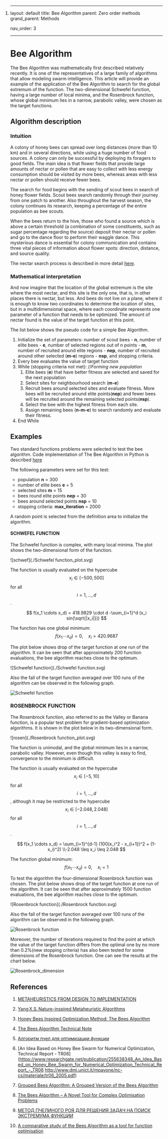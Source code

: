 1. ---
   layout: default
   title: Bee Algorithm
   parent: Zero order methods
   grand_parent: Methods

   nav_order: 3

   ---

   # Bee Algorithm

   The Bee Algorithm was mathematically first described relatively recently. It is one of the representatives of a large family of algorithms that allow modeling swarm intelligence. This article will provide an example of the application of the Bee Algorithm to search for the global extremum of the function. The two-dimensional Schwefel function, having a large number of local minima, and the Rosenbrock function, whose global minimum lies in a narrow, parabolic valley, were chosen as the target functions.


   ## Algorithm description

   ### Intuition

   A colony of honey bees can spread over long distances (more than 10 km) and in several directions, while using a huge number of food sources. A colony can only be successful by deploying its foragers to good fields. The main idea is that flower fields that provide large amounts of nectar or pollen that are easy to collect with less energy consumption should be visited by more bees, whereas areas with less nectar or pollen should receive fewer bees.

   The search for food begins with the sending of scout bees in search of honey flower fields. Scout bees search randomly through their journey from one patch to another. Also throughout the harvest season, the colony continues its research, keeping a percentage of the entire population as bee scouts.

   When the bees return to the hive, those who found a source which is above a certain threshold (a combination of some constituents, such as sugar percentage regarding the source) deposit their nectar or pollen and go to the dance floor to perform their waggle dance. This mysterious dance is essential for colony communication and contains three vital pieces of information about flower spots: direction, distance, and source quality.

   The nectar search process is described in more detail [here](https://www.researchgate.net/publication/260985621_The_Bees_Algorithm_Technical_Note).

   ### Mathematical interpretation

   And now imagine that the location of the global extremum is the site where the most nectar, and this site is the only one, that is, in other places there is nectar, but less. And bees do not live on a plane, where it is enough to know two coordinates to determine the location of sites, but in a multidimensional space, where each coordinate represents one parameter of a function that needs to be optimized. The amount of nectar found is the value of the target function at this point.

   The list below shows the pseudo code for a simple Bee Algorithm.

     1. Initialize the set of parameters: number of scout bees - **n**, number of elite bees - **e**, number of selected regions out of n points - **m**, number of recruited around elite regions - **nep**, number of recruited around other selected (**m-e**) regions - **nsp**, and stopping criteria.
      2. Every bee evaluates the value of target function
      3. While (stopping criteria not met):    //*Forming new population*
         1. Elite bees (**e**) that have better fitness are selected and saved for the next population
         2. Select sites for neighbourhood search (**m-e**)
         3. Recruit bees around selected sites and evaluate fitness. More bees will be recruited around elite points(**nep**) and fewer bees will be recruited around the remaining selected points(**nsp**).
         4. Select the bee with the highest fitness from each site.
         5. Assign remaining bees (**n-m-e**) to search randomly and evaluate their fitness.
      4. End While

   ## Examples

   Two standard functions problems were selected to test the bee algorithm. Code implementation of The Bee Algorithm in Python is described [here](https://jenyay.net/Programming/Bees)

   The following parameters were set for this test: 

    - population **n** = 300 
    - number of elite bees **e** = 5
    - selected sites **m** = 15
   - bees round elite points **nep** = 30
    - bees around selected points **nsp** = 10
    - stopping criteria: **max_iteration** = 2000

   A random point is selected from the definition area to initialize the algorithm.

   ####  SCHWEFEL FUNCTION

   The Schwefel function is complex, with many local minima. The plot shows the two-dimensional form of the function.

   ![schwef](./Schwefel function_plot.svg)

   The function is usually evaluated on the hypercube $$ x_i \in [-500, 500] $$  for all $$ i = 1, ..., d $$.

   $$
   f(x_1 \cdots x_d) = 418.9829 \cdot d -\sum_{i=1}^d (x_i sin(\sqrt{|x_i|}))
   $$

   The function has one global minimum: 
   $$
   f(x_1 \cdots x_d) = 0, \quad x_i = 420.9687
   $$

   The plot below shows drop of the target function at one run of the algorithm. It can be seen that after approximately 200 function evaluations, the bee algorithm reaches close to the optimum.

   ![Schwefel function](./Schwefel function.svg)

   Also the fall of the target function averaged over 100 runs of the algorithm can be observed in the following graph.

   ![Schwefel function](./Schwefel_average.svg)


   ### ROSENBROCK FUNCTION

   The Rosenbrock function, also referred to as the Valley or Banana function, is a popular test problem for gradient-based optimization algorithms. It is shown in the plot below in its two-dimensional form.

   ![rosen](./Rosenbrock function_plot.svg)

   The function is unimodal, and the global minimum lies in a narrow, parabolic valley. However, even though this valley is easy to find, convergence to the minimum is difficult.

   The function is usually evaluated on the hypercube $$ x_i \in [-5, 10] $$  for all $$ i = 1, ..., d $$, although it may be restricted to the hypercube $$ x_i \in [-2.048, 2.048] $$  for all $$ i = 1, ..., d $$.

   $$
   f(x_1 \cdots x_d) = \sum_{i=1}^{d-1} (100(x_i^2 - x_{i+1})^2 + (1-x_i)^2) \\-2.048 \leq x_i \leq 2.048
   $$

   The function global minimum: 
   $$
   f(x_1 \cdots x_d) = 0, \quad x_i = 1
   $$

   To test the algorithm the four-dimensional Rosenbrock function was chosen. The plot below shows drop of the target function at one run of the algorithm. It can be seen that after approximately 1500 function evaluations, the bee algorithm reaches close to the optimum.

   ![Rosenbrock function](./Rosenbrock function.svg)

   Also the fall of the target function averaged over 100 runs of the algorithm can be observed in the following graph.

   ![Rosenbrock function](./Rosenbrock_average.svg)

   Moreover, the number of iterations required to find the point at which the value of the target function differs from the optimal one by no more than 0.2%(new stopping criteria) has also been tested for some dimensions of the Rosenbrock function. One can see the results at the chart below.

   ![Rosenbrock_dimension](./Rosenbrock_dimension.svg)

   ## References

   1.	[METAHEURISTICS FROM DESIGN TO IMPLEMENTATION](http://ie.sharif.edu/~so/Metaheuristics.pdf)

   2.	[Yang X.S. Nature-inspired Metaheuristic Algorithms](https://pdfs.semanticscholar.org/a965/845f1dce0d0755f8c04d8ef8b7b1a3280503.pdf)

   3.	[Honey Bees Inspired Optimization Method: The Bees Algorithm](https://www.ncbi.nlm.nih.gov/pmc/articles/PMC4553508/)

   4.	[The Bees Algorithm Technical Note](https://www.researchgate.net/publication/260985621_The_Bees_Algorithm_Technical_Note)

   5.	[Алгоритм пчел для оптимизации функции](https://jenyay.net/Programming/Bees)

   6.	[An Idea Based on Honey Bee Swarm for Numerical Optimization, Technical Report - TR06](https://www.researchgate.net/publication/255638348_An_Idea_Based_on_Honey_Bee_Swarm_for_Numerical_Optimization_Technical_Report_-_TR06
      http://www.dmi.unict.it/mpavone/nc-cs/materiale/tr06_2005.pdf)

   7.	[Grouped Bees Algorithm: A Grouped Version of the Bees Algorithm](https://www.researchgate.net/publication/313111267_Grouped_Bees_Algorithm_A_Grouped_Version_of_the_Bees_Algorithm)

   8.	[The Bees Algorithm – A Novel Tool for Complex Optimisation Problems](https://www.researchgate.net/publication/253611651_The_Bees_Algorithm_-_A_Novel_Tool_for_Complex_Optimisation_Problems)

   9.	[МЕТОД ПЧЕЛИНОГО РОЯ ДЛЯ РЕШЕНИЯ ЗАДАЧ НА ПОИСК ЭКСТРЕМУМА ФУНКЦИИ](http://scientificjournal.ru/images/PDF/2018/VNO-40/metod-pchelinogo.pdf)

   10.	[A comparative study of the Bees Algorithm as a tool for function optimisation](https://www.tandfonline.com/doi/pdf/10.1080/23311916.2015.1091540?needAccess=true)